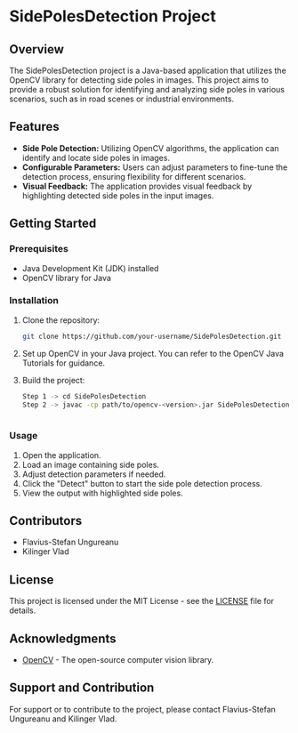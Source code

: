 # SidePolesDetection Project

## Overview

The SidePolesDetection project is a Java-based application that utilizes the OpenCV library for detecting side poles in images. This project aims to provide a robust solution for identifying and analyzing side poles in various scenarios, such as in road scenes or industrial environments.

## Features

- **Side Pole Detection:** Utilizing OpenCV algorithms, the application can identify and locate side poles in images.
- **Configurable Parameters:** Users can adjust parameters to fine-tune the detection process, ensuring flexibility for different scenarios.
- **Visual Feedback:** The application provides visual feedback by highlighting detected side poles in the input images.

## Getting Started

### Prerequisites

- Java Development Kit (JDK) installed
- OpenCV library for Java

### Installation

1. Clone the repository:

   ```bash
   git clone https://github.com/your-username/SidePolesDetection.git

2. Set up OpenCV in your Java project. You can refer to the OpenCV Java Tutorials for guidance.

3. Build the project:

   ```bash
   Step 1 -> cd SidePolesDetection
   Step 2 -> javac -cp path/to/opencv-<version>.jar SidePolesDetection.java
  
### Usage

1. Open the application.
2. Load an image containing side poles.
3. Adjust detection parameters if needed.
4. Click the "Detect" button to start the side pole detection process.
5. View the output with highlighted side poles.

## Contributors

- Flavius-Stefan Ungureanu
- Kilinger Vlad

## License

This project is licensed under the MIT License - see the [LICENSE](LICENSE) file for details.

## Acknowledgments

- [OpenCV](https://opencv.org/) - The open-source computer vision library.

## Support and Contribution

For support or to contribute to the project, please contact Flavius-Stefan Ungureanu and Kilinger Vlad.


